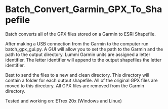 # Batch_Convert_Garmin_GPX_To_Shapefile

Batch converts all of the GPX files stored on a Garmin to ESRI Shapefile.


After making a USB connection from the Garmin to the computer run batch_gpx_gui.py.  A GUI will allow you to set the path to the Garmin and the path to the output directory.  Lummi Garmin units are assigned a letter identifier.  The letter identifier will append to the output shapefiles the letter identifier.  

Best to send the files to a new and clean directory.  This directory will contain a folder for each output shapefile.  All of the original GPX files are moved to this directory.  All GPX files are removed from the Garmin directory.

Tested and working on: 
      ETrex 20x (Windows and Linux)
